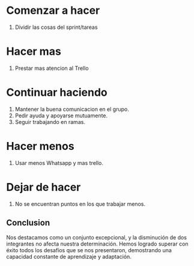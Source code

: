 # Comenzar a hacer
1. Dividir las cosas del sprint/tareas

# Hacer mas
1. Prestar mas atencion al Trello

# Continuar haciendo
1. Mantener la buena comunicacion en el grupo.
2. Pedir ayuda y apoyarse mutuamente.
3. Seguir trabajando en ramas.

# Hacer menos
1. Usar menos Whatsapp y mas trello.

# Dejar de hacer
1. No se encuentran puntos en los que trabajar menos.

## Conclusion
Nos destacamos como un conjunto excepcional, y la disminución de dos integrantes no afecta nuestra determinación. Hemos logrado superar con éxito todos los desafíos que se nos presentaron, demostrando una capacidad constante de aprendizaje y adaptación.